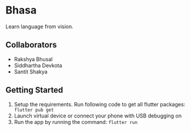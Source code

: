 # Bhasa


Learn language from vision.

## Collaborators
- Rakshya Bhusal
- Siddhartha Devkota
- Santit Shakya

## Getting Started
1. Setup the  requirements. Run following code to get all flutter packages:
``` flutter pub get```
2. Launch virtual device or connect your phone with USB debugging on
3. Run the app by running the command:
   ``` flutter run  ```



